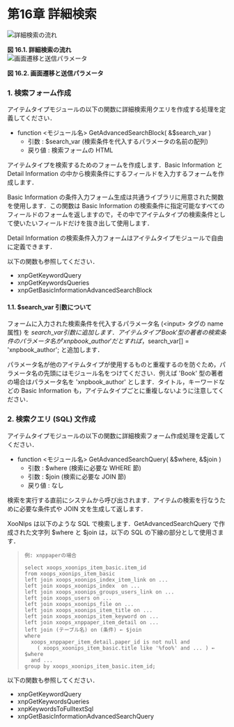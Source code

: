 # 第16章 詳細検索



![&#x8A73;&#x7D30;&#x691C;&#x7D22;&#x306E;&#x6D41;&#x308C;](https://xoonips.osdn.jp/manuals/itemtype-340/images/search-flow.gif)

**図 16.1. 詳細検索の流れ**  
![&#x753B;&#x9762;&#x9077;&#x79FB;&#x3068;&#x9001;&#x4FE1;&#x30D1;&#x30E9;&#x30E1;&#x30FC;&#x30BF;](https://xoonips.osdn.jp/manuals/itemtype-340/images/search-trans.gif)

**図 16.2. 画面遷移と送信パラメータ**  


### 1. 検索フォーム作成

アイテムタイプモジュールの以下の関数に詳細検索用クエリを作成する処理を定義してください．

* function &lt;モジュール名&gt; GetAdvancedSearchBlock\( &$search\_var \)
  * 引数 : $search\_var \(検索条件を代入するパラメータの名前の配列\)
  * 戻り値 : 検索フォームの HTML

アイテムタイプを検索するためのフォームを作成します．Basic Information と Detail Information の中から検索条件にするフィールドを入力するフォームを作成します．

Basic Information の条件入力フォーム生成は共通ライブラリに用意された関数を使用します．この関数は Basic Information の検索条件に指定可能なすべてのフィールドのフォームを返しますので，その中でアイテムタイプの検索条件として使いたいフィールドだけを抜き出して使用します．

Detail Information の検索条件入力フォームはアイテムタイプモジュールで自由に定義できます．

以下の関数も参照してください．

* xnpGetKeywordQuery
* xnpGetKeywordsQueries
* xnpGetBasicInformationAdvancedSearchBlock

#### 1.1. $search\_var 引数について

フォームに入力された検索条件を代入するパラメータ名 \(&lt;input&gt; タグの name 属性\) を $search\_var 引数に追加します． アイテムタイプ 'Book' 型の著者の検索条件のパラメータ名が 'xnpbook\_author' だとすれば，$search\_var\[\] = 'xnpbook\_author'; と追加します．

パラメータ名が他のアイテムタイプが使用するものと重複するのを防ぐため，パラメータ名の先頭にはモジュール名をつけてください．例えば 'Book' 型の著者の場合はパラメータ名を 'xnpbook\_author' とします．タイトル，キーワードなどの Basic Information も，アイテムタイプごとに重複しないように注意してください．

### 2. 検索クエリ \(SQL\) 文作成

アイテムタイプモジュールの以下の関数に詳細検索フォーム作成処理を定義してください．

* function &lt;モジュール名&gt; GetAdvancedSearchQuery\( &$where, &$join \)
  * 引数 : $where \(検索に必要な WHERE 節\)
  * 引数 : $join \(検索に必要な JOIN 節\)
  * 戻り値 : なし

検索を実行する直前にシステムから呼び出されます．アイテムの検索を行なうために必要な条件式や JOIN 文を生成して返します．

XooNIps は以下のような SQL で検索します．GetAdvancedSearchQuery で作成された文字列 $where と $join は，以下の SQL の下線の部分として使用さます．

> ```text
> 例: xnppaperの場合
>
> select xoops_xoonips_item_basic.item_id 
> from xoops_xoonips_item_basic
> left join xoops_xoonips_index_item_link on ...
> left join xoops_xoonips_index  on ...
> left join xoops_xoonips_groups_users_link on ...
> left join xoops_users on ...
> left join xoops_xoonips_file on ...
> left join xoops_xoonips_item_title on ...
> left join xoops_xoonips_item_keyword on ...
> left join xoops_xnppaper_item_detail on ...
> left join (テーブル名) on (条件) ← $join
> where
>   xoops_xnppaper_item_detail.paper_id is not null and
>     ( xoops_xoonips_item_basic.title like '%foo%' and ... ) ← $where
>   and ...
> group by xoops_xoonips_item_basic.item_id;
> ```

以下の関数も参照してください．

* xnpGetKeywordQuery
* xnpGetKeywordsQueries
* xnpKeywordsToFulltextSql
* xnpGetBasicInformationAdvancedSearchQuery

